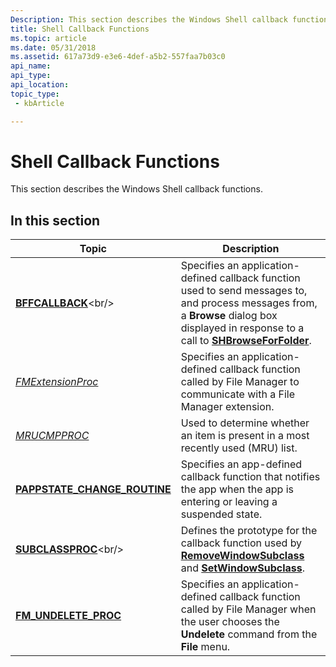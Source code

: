 ```yaml
---
Description: This section describes the Windows Shell callback functions.
title: Shell Callback Functions
ms.topic: article
ms.date: 05/31/2018
ms.assetid: 617a73d9-e3e6-4def-a5b2-557faa7b03c0
api_name: 
api_type: 
api_location: 
topic_type: 
 - kbArticle

---
```


# Shell Callback Functions

This section describes the Windows Shell callback functions.

## In this section



| Topic                                                                     | Description                                                                                                                                                                                                                   |
|---------------------------------------------------------------------------|-------------------------------------------------------------------------------------------------------------------------------------------------------------------------------------------------------------------------------|
| [**BFFCALLBACK**](https://msdn.microsoft.com/library/Bb762598(v=VS.85).aspx)<br/>                      | Specifies an application-defined callback function used to send messages to, and process messages from, a **Browse** dialog box displayed in response to a call to [**SHBrowseForFolder**](/windows/desktop/api/shlobj_core/nf-shlobj_core-shbrowseforfoldera).<br/> |
| [*FMExtensionProc*](fmextensionproc.md)<br/>                       | Specifies an application-defined callback function called by File Manager to communicate with a File Manager extension.<br/>                                                                                            |
| [*MRUCMPPROC*](mrucmpproc.md)<br/>                                 | Used to determine whether an item is present in a most recently used (MRU) list.<br/>                                                                                                                                   |
| [**PAPPSTATE\_CHANGE\_ROUTINE**](/windows/desktop/api/appnotify/nc-appnotify-pappstate_change_routine)<br/> | Specifies an app-defined callback function that notifies the app when the app is entering or leaving a suspended state.<br/>                                                                                            |
| [**SUBCLASSPROC**](https://msdn.microsoft.com/library/Bb776774(v=VS.85).aspx)<br/>                  | Defines the prototype for the callback function used by [**RemoveWindowSubclass**](/windows/desktop/api/Commctrl/nf-commctrl-removewindowsubclass) and [**SetWindowSubclass**](/windows/desktop/api/Commctrl/nf-commctrl-setwindowsubclass).<br/>                                                   |
| [**FM\_UNDELETE\_PROC**](undeletefile.md)<br/>                     | Specifies an application-defined callback function called by File Manager when the user chooses the **Undelete** command from the **File** menu.<br/>                                                                   |



 

 

 





